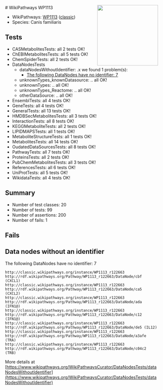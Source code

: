 <img style="float: right; width: 200px" src="https://upload.wikimedia.org/wikipedia/commons/thumb/8/83/Wplogo_with_text_500.png/640px-Wplogo_with_text_500.png" />
# WikiPathways WP1113

* WikiPathways: [WP1113](https://wikipathways.org/pathways/WP1113) ([classic](https://classic.wikipathways.org/instance/WP1113))
* Species: Canis familiaris
## Tests
* CASMetabolitesTests: all 2 tests OK!
* ChEBIMetabolitesTests: all 5 tests OK!
* ChemSpiderTests: all 2 tests OK!
* DataNodesTests
    * dataNodesWithoutIdentifier: .x we found 1 problem(s):
        * [The following DataNodes have no identifier: 7](#d2d32fa6)
    * unknownTypes_knownDatasource: .. all OK!
    * unknownTypes: .. all OK!
    * unknownTypes_Reactome: .. all OK!
    * otherDataSource: .. all OK!
* EnsemblTests: all 4 tests OK!
* GeneTests: all 4 tests OK!
* GeneralTests: all 13 tests OK!
* HMDBSecMetabolitesTests: all 3 tests OK!
* InteractionTests: all 8 tests OK!
* KEGGMetaboliteTests: all 2 tests OK!
* LIPIDMAPSTests: all 1 tests OK!
* MetaboliteStructureTests: all 1 tests OK!
* MetabolitesTests: all 14 tests OK!
* OudatedDataSourcesTests: all 8 tests OK!
* PathwayTests: all 7 tests OK!
* ProteinsTests: all 2 tests OK!
* PubChemMetabolitesTests: all 3 tests OK!
* ReferencesTests: all 6 tests OK!
* UniProtTests: all 5 tests OK!
* WikidataTests: all 4 tests OK!


## Summary

* Number of test classes: 20
* Number of tests: 99
* Number of assertions: 200
* Number of fails: 1

## Fails

<a name="d2d32fa6" />

## Data nodes without an identifier

The following DataNodes have no identifier: 7
```
http://classic.wikipathways.org/instance/WP1113_r122663 http://rdf.wikipathways.org/Pathway/WP1113_r122663/DataNode/cbf (CXCL1)
http://classic.wikipathways.org/instance/WP1113_r122663 http://rdf.wikipathways.org/Pathway/WP1113_r122663/DataNode/ca5 (CXCL2)
http://classic.wikipathways.org/instance/WP1113_r122663 http://rdf.wikipathways.org/Pathway/WP1113_r122663/DataNode/ada (IFN1@)
http://classic.wikipathways.org/instance/WP1113_r122663 http://rdf.wikipathways.org/Pathway/WP1113_r122663/DataNode/c12 (IFN1@)
http://classic.wikipathways.org/instance/WP1113_r122663 http://rdf.wikipathways.org/Pathway/WP1113_r122663/DataNode/de5 (IL12)
http://classic.wikipathways.org/instance/WP1113_r122663 http://rdf.wikipathways.org/Pathway/WP1113_r122663/DataNode/a3afe (TRA)
http://classic.wikipathways.org/instance/WP1113_r122663 http://rdf.wikipathways.org/Pathway/WP1113_r122663/DataNode/c04c2 (TRB)
```

More details at [https://www.wikipathways.org/WikiPathwaysCurator/DataNodesTests/dataNodesWithoutIdentifier](https://www.wikipathways.org/WikiPathwaysCurator/DataNodesTests/dataNodesWithoutIdentifier)

